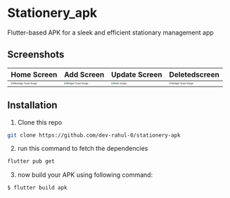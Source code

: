 # Stationery_apk

Flutter-based APK for a sleek and efficient stationary management app

## Screenshots

|     Home Screen        | Add Screen                | Update Screen               |Deletedscreen|
| ---------------------- | ------------------------- | ----------------------------|-------------|
| <img src="https://github.com/dev-rahul-0/stationery-apk/assets/114253454/498b2b8e-7fbe-4fdf-b0bc-70f57cba8fbc" alt="Message Toast Image" style="zoom:33%;" /> | <img src="https://github.com/dev-rahul-0/stationery-apk/assets/114253454/0e203df6-56d9-4eb6-988e-cae1f71d0ac0" alt="Widget Toast Image" style="zoom:33%;" /> | <img src="https://github.com/dev-rahul-0/stationery-apk/assets/114253454/1b116d3d-826d-4c08-bef4-a90487c6fc59" alt="Hello image" style="zoom:33%;" /> |<img src="https://github.com/dev-rahul-0/stationery-apk/assets/114253454/c9532b8b-9a87-44de-960b-4d1bf6a6d91f" alt="Widget Toast Image" style="zoom:33%;" /> |


## Installation

1. Clone this repo
```sh
git clone https://github.com/dev-rahul-0/stationery-apk
```
2. run this command to fetch the dependencies
```sh
flutter pub get
```
3. now build your APK using following command:
```sh
$ flutter build apk 
```
